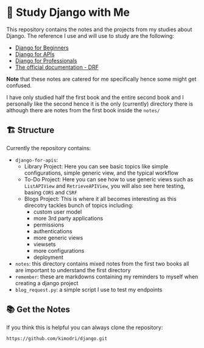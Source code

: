 # 🐍 Study Django with Me 

This repository contains the notes and the projects from my studies about Django. The reference I use and will use to study are the following:
- [Django for Beginners](https://learndjango.com/courses/django-for-beginners/)
- [Django for APIs](https://learndjango.com/courses/django-for-apis/)
- [Django for Professionals](https://learndjango.com/courses/django-for-professionals/)
- [The official documentation - DRF](https://www.django-rest-framework.org/)

**Note** that these notes are catered for me specifically hence some might get confused.

I have only studied half the first book and the entire second book and I personally like the second hence it is the only (currently) directory there is although there are notes from the first book inside the `notes/`

## 🏗️ Structure
Currently the repository contains:
- `django-for-apis`:
    - Library Project: Here you can see basic topics like simple configurations, simple generic view, and the typical workflow
    - To-Do Project: Here you can see how to use generic views such as `ListAPIView` and `RetrieveAPIView`, you will also see here testing, basing `CORS` and `CSRF`
    - Blogs Project: This is where it all becomes interesting as this direcotry tackles bunch of topics including:
        - custom user model
        - more 3rd party applications
        - permissions
        - authentications
        - more generic views
        - viewsets
        - more configurations 
        - deployment
- `notes`: this directory contains mixed notes from the first two books all are important to understand the first directory
- `remember`: these are markdowns containing my reminders to myself when creating a django project
- `blog_request.py`: a simple script I use to test my endpoints

## 📚 Get the Notes
If you think this is helpful you can always clone the repository:
```git
https://github.com/kimodri/django.git
```